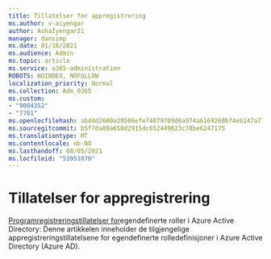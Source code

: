 ```yaml
---
title: Tillatelser for appregistrering
ms.author: v-aiyengar
author: AshaIyengar21
manager: dansimp
ms.date: 01/18/2021
ms.audience: Admin
ms.topic: article
ms.service: o365-administration
ROBOTS: NOINDEX, NOFOLLOW
localization_priority: Normal
ms.collection: Adm_O365
ms.custom:
- "9004352"
- "7781"
ms.openlocfilehash: abd4d2600a29506efe74079709d6a974a6169260b74eb147a7787722c4b799c5
ms.sourcegitcommit: b5f7da89a650d2915dc652449623c78be6247175
ms.translationtype: MT
ms.contentlocale: nb-NO
ms.lasthandoff: 08/05/2021
ms.locfileid: "53951070"
---
```

# <a name="app-registration-permissions"></a>Tillatelser for appregistrering

[Programregistreringstillatelser for](https://docs.microsoft.com/azure/active-directory/roles/custom-available-permissions)egendefinerte roller i Azure Active Directory: Denne artikkelen inneholder de tilgjengelige appregistreringstillatelsene for egendefinerte rolledefinisjoner i Azure Active Directory (Azure AD).
